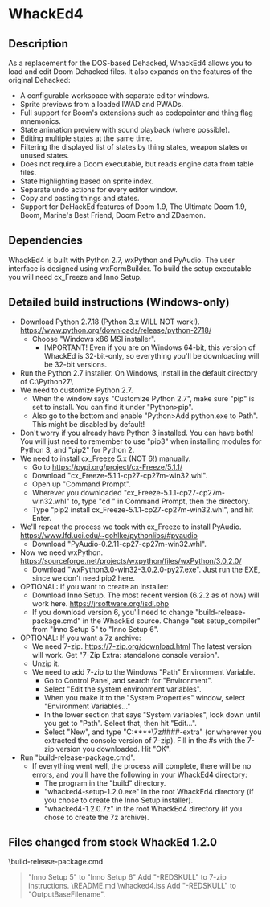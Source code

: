 WhackEd4
========

Description
-----------
As a replacement for the DOS-based Dehacked, WhackEd4 allows you to load and edit Doom Dehacked files.
It also expands on the features of the original Dehacked:

- A configurable workspace with separate editor windows.
- Sprite previews from a loaded IWAD and PWADs.
- Full support for Boom's extensions such as codepointer and thing flag mnemonics.
- State animation preview with sound playback (where possible).
- Editing multiple states at the same time.
- Filtering the displayed list of states by thing states, weapon states or unused states.
- Does not require a Doom executable, but reads engine data from table files.
- State highlighting based on sprite index.
- Separate undo actions for every editor window.
- Copy and pasting things and states.
- Support for DeHackEd features of Doom 1.9, The Ultimate Doom 1.9, Boom, Marine's Best Friend, Doom Retro and ZDaemon.

Dependencies
------------
WhackEd4 is built with Python 2.7, wxPython and PyAudio. The user interface is designed using wxFormBuilder.
To build the setup executable you will need cx_Freeze and Inno Setup.

Detailed build instructions (Windows-only)
------------
* Download Python 2.7.18 (Python 3.x WILL NOT work!). https://www.python.org/downloads/release/python-2718/
  * Choose "Windows x86 MSI installer".
    * IMPORTANT! Even if you are on Windows 64-bit, this version of WhackEd is 32-bit-only, so everything you'll be downloading will be 32-bit versions.
* Run the Python 2.7 installer. On Windows, install in the default directory of C:\Python27\
* We need to customize Python 2.7.
  * When the window says "Customize Python 2.7", make sure "pip" is set to install. You can find it under "Python>pip".
  * Also go to the bottom and enable "Python>Add python.exe to Path". This might be disabled by default!
* Don't worry if you already have Python 3 installed. You can have both! You will just need to remember to use "pip3" when installing modules for Python 3, and "pip2" for Python 2.
* We need to install cx_Freeze 5.x (NOT 6!) manually.
  * Go to https://pypi.org/project/cx-Freeze/5.1.1/
  * Download "cx_Freeze-5.1.1-cp27-cp27m-win32.whl".
  * Open up "Command Prompt".
  * Wherever you downloaded "cx_Freeze-5.1.1-cp27-cp27m-win32.whl" to, type "cd " in Command Prompt, then the directory.
  * Type "pip2 install cx_Freeze-5.1.1-cp27-cp27m-win32.whl", and hit Enter.
* We'll repeat the process we took with cx_Freeze to install PyAudio. https://www.lfd.uci.edu/~gohlke/pythonlibs/#pyaudio
  * Download "PyAudio-0.2.11-cp27-cp27m-win32.whl".
* Now we need wxPython. https://sourceforge.net/projects/wxpython/files/wxPython/3.0.2.0/
  * Download "wxPython3.0-win32-3.0.2.0-py27.exe". Just run the EXE, since we don't need pip2 here.
* OPTIONAL: If you want to create an installer:
  * Download Inno Setup. The most recent version (6.2.2 as of now) will work here. https://jrsoftware.org/isdl.php
  * If you download version 6, you'll need to change "build-release-package.cmd" in the WhackEd source. Change "set setup_compiler" from "Inno Setup 5" to "Inno Setup 6".
* OPTIONAL: If you want a 7z archive:
  * We need 7-zip. https://7-zip.org/download.html The latest version will work. Get "7-Zip Extra: standalone console version".
  * Unzip it.
  * We need to add 7-zip to the Windows "Path" Environment Variable.
    * Go to Control Panel, and search for "Environment".
    * Select "Edit the system environment variables".
    * When you make it to the "System Properties" window, select "Environment Variables..."
    * In the lower section that says "System variables", look down until you get to "Path". Select that, then hit "Edit...".
    * Select "New", and type "C:\****\7z####-extra" (or wherever you extracted the console version of 7-zip). Fill in the #s with the 7-zip version you downloaded. Hit "OK".
* Run "build-release-package.cmd".
  * If everything went well, the process will complete, there will be no errors, and you'll have the following in your WhackEd4 directory:
    * The program in the "build" directory.
    * "whacked4-setup-1.2.0.exe" in the root WhackEd4 directory (if you chose to create the Inno Setup installer).
    * "whacked4-1.2.0.7z" in the root WhackEd4 directory (if you chose to create the 7z archive).

Files changed from stock WhackEd 1.2.0
------------
\build-release-package.cmd
>"Inno Setup 5" to "Inno Setup 6"
>Add "-REDSKULL" to 7-zip instructions.
\README.md
\whacked4.iss
>Add "-REDSKULL" to "OutputBaseFilename".
